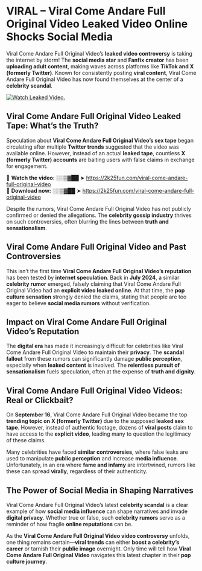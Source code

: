 # VIRAL – Viral Come Andare Full Original Video Leaked Video Online Shocks Social Media 

Viral Come Andare Full Original Video’s **leaked video controversy** is taking the internet by storm! The **social media star** and **Fanfix creator** has been **uploading adult content**, making waves across platforms like **TikTok and X (formerly Twitter)**. Known for consistently posting **viral content**, Viral Come Andare Full Original Video has now found themselves at the center of a **celebrity scandal**.  

[![Watch Leaked Video.](https://miro.medium.com/v2/resize:fit:828/format:webp/1*cilzJN44JGOrTw9NJCrNHA.gif "Watch Leaked Video")](https://2k25fun.com/viral-come-andare-full-original-video)

## **Viral Come Andare Full Original Video Leaked Tape: What’s the Truth?**  
Speculation about **Viral Come Andare Full Original Video’s sex tape** began circulating after multiple **Twitter trends** suggested that the video was available online. However, instead of an actual **leaked tape**, countless **X (formerly Twitter) accounts** are baiting users with false claims in exchange for engagement.  

🔹 **Watch the video:** ░░▒▓██ ➤ https://2k25fun.com/viral-come-andare-full-original-video  
🔹 **Download now:** ░░▒▓██ ➤ https://2k25fun.com/viral-come-andare-full-original-video  

Despite the rumors, Viral Come Andare Full Original Video has not publicly confirmed or denied the allegations. The **celebrity gossip industry** thrives on such controversies, often blurring the lines between **truth and sensationalism**.  

## **Viral Come Andare Full Original Video and Past Controversies**  
This isn’t the first time **Viral Come Andare Full Original Video’s reputation** has been tested by **internet speculation**. Back in **July 2024**, a similar **celebrity rumor** emerged, falsely claiming that Viral Come Andare Full Original Video had an **explicit video leaked online**. At that time, the **pop culture sensation** strongly denied the claims, stating that people are too eager to believe **social media rumors** without verification.  

## **Impact on Viral Come Andare Full Original Video’s Reputation**  
The **digital era** has made it increasingly difficult for celebrities like Viral Come Andare Full Original Video to maintain their **privacy**. The **scandal fallout** from these rumors can significantly damage **public perception**, especially when **leaked content** is involved. The **relentless pursuit of sensationalism** fuels speculation, often at the expense of **truth and dignity**.  

## **Viral Come Andare Full Original Video Videos: Real or Clickbait?**  
On **September 16**, Viral Come Andare Full Original Video became the top **trending topic on X (formerly Twitter)** due to the supposed **leaked sex tape**. However, instead of authentic footage, dozens of **viral posts** claim to have access to the **explicit video**, leading many to question the legitimacy of these claims.  

Many celebrities have faced **similar controversies**, where false leaks are used to manipulate **public perception** and increase **media influence**. Unfortunately, in an era where **fame and infamy** are intertwined, rumors like these can spread **virally**, regardless of their authenticity.  

## **The Power of Social Media in Shaping Narratives**  
Viral Come Andare Full Original Video’s latest **celebrity scandal** is a clear example of how **social media influence** can shape narratives and invade **digital privacy**. Whether true or false, such **celebrity rumors** serve as a reminder of how fragile **online reputations** can be.  

As the **Viral Come Andare Full Original Video video controversy** unfolds, one thing remains certain—**viral trends** can either **boost a celebrity’s career** or tarnish their **public image** overnight. Only time will tell how **Viral Come Andare Full Original Video** navigates this latest chapter in their **pop culture journey**. 